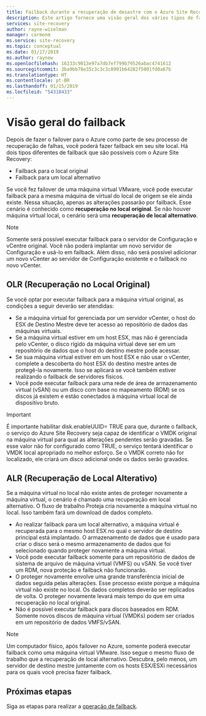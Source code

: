 ```yaml
---
title: Failback durante a recuperação de desastre com o Azure Site Recovery | Microsoft Docs
description: Este artigo fornece uma visão geral dos vários tipos de failback e advertências a serem considerados durante o failback no local durante a recuperação de desastre com o serviço Azure Site Recovery.
services: site-recovery
author: rayne-wiselman
manager: carmonm
ms.service: site-recovery
ms.topic: conceptual
ms.date: 01/17/2019
ms.author: raynew
ms.openlocfilehash: 16233c9013e97a7db7ef799b79526abac4741612
ms.sourcegitcommit: 3ba9bb78e35c3c3c3c8991b64282f5001fd0a67b
ms.translationtype: HT
ms.contentlocale: pt-BR
ms.lasthandoff: 01/15/2019
ms.locfileid: "54318433"
---
```

# <a name="overview-of-failback"></a>Visão geral do failback

Depois de fazer o failover para o Azure como parte de seu processo de recuperação de falhas, você poderá fazer failback em seu site local. Há dois tipos diferentes de failback que são possíveis com o Azure Site Recovery: 

- Failback para o local original 
- Failback para um local alternativo

Se você fez failover de uma máquina virtual VMware, você pode executar failback para a mesma máquina de virtual do local de origem se ele ainda existe. Nessa situação, apenas as alterações passarão por failback. Esse cenário é conhecido como **recuperação no local original**. Se não houver máquina virtual local, o cenário será uma **recuperação de local alternativo**.

> [!NOTE]
> Somente será possível executar failback para o servidor de Configuração e vCentre original. Você não poderá implantar um novo servidor de Configuração e usá-lo em failback. Além disso, não será possível adicionar um novo vCenter ao servidor de Configuração existente e o failback no novo vCenter.

## <a name="original-location-recovery-olr"></a>OLR (Recuperação no Local Original)
Se você optar por executar failback para a máquina virtual original, as condições a seguir deverão ser atendidas:

* Se a máquina virtual for gerenciada por um servidor vCenter, o host do ESX de Destino Mestre deve ter acesso ao repositório de dados das máquinas virtuais.
* Se a máquina virtual estiver em um host ESX, mas não é gerenciada pelo vCenter, o disco rígido da máquina virtual deve ser em um repositório de dados que o host do destino mestre pode acessar.
* Se sua máquina virtual estiver em um host ESX e não usar o vCenter, complete a descoberta do host ESX do destino mestre antes de protegê-la novamente. Isso se aplicará se você também estiver realizando o failback de servidores físicos.
* Você pode executar failback para uma rede de área de armazenamento virtual (vSAN) ou um disco com base no mapeamento (RDM) se os discos já existem e estão conectados à máquina virtual local de dispositivo bruto.

> [!IMPORTANT]
> É importante habilitar disk.enableUUID= TRUE para que, durante o failback, o serviço do Azure Site Recovery seja capaz de identificar o VMDK original na máquina virtual para qual as alterações pendentes serão gravadas. Se esse valor não for configurado como TRUE, o serviço tentará identificar o VMDK local apropriado no melhor esforço. Se o VMDK correto não for localizado, ele criará um disco adicional onde os dados serão gravados.

## <a name="alternate-location-recovery-alr"></a>ALR (Recuperação de Local Alterativo)
Se a máquina virtual no local não existe antes de proteger novamente a máquina virtual, o cenário é chamado uma recuperação em local alternativo. O fluxo de trabalho Proteja cria novamente a máquina virtual no local. Isso também fará um download de dados completo.

* Ao realizar failback para um local alternativo, a máquina virtual é recuperada para o mesmo host ESX no qual o servidor de destino principal está implantado. O armazenamento de dados que é usado para criar o disco será o mesmo armazenamento de dados que foi selecionado quando proteger novamente a máquina virtual.
* Você pode executar failback somente para um repositório de dados de sistema de arquivo de máquina virtual (VMFS) ou vSAN. Se você tiver um RDM, nova proteção e failback não funcionarão.
* O proteger novamente envolve uma grande transferência inicial de dados seguida pelas alterações. Esse processo existe porque a máquina virtual não existe no local. Os dados completos deverão ser replicados de volta. O proteger novamente levará mais tempo do que em uma recuperação no local original.
* Não é possível executar failback para discos baseados em RDM. Somente novos discos de máquina virtual (VMDKs) podem ser criados em um repositório de dados VMFS/vSAN.

> [!NOTE]
> Um computador físico, após failover no Azure, somente poderá executar failback como uma máquina virtual VMware. Isso segue o mesmo fluxo de trabalho que a recuperação de local alternativo. Descubra, pelo menos, um servidor de destino mestre juntamente com os hosts ESX/ESXi necessários para os quais você precisa fazer failback.

## <a name="next-steps"></a>Próximas etapas

Siga as etapas para realizar a [operação de failback](vmware-azure-failback.md).


